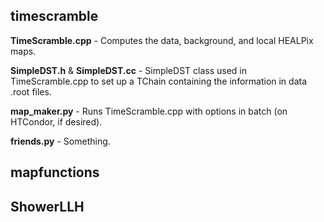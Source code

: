 ## timescramble

**TimeScramble.cpp** - Computes the data, background, and local HEALPix maps.

**SimpleDST.h** & **SimpleDST.cc** - SimpleDST class used in TimeScramble.cpp to set up a TChain containing the information in data .root files.

**map_maker.py** - Runs TimeScramble.cpp with options in batch (on HTCondor, if desired).

**friends.py** - Something.


## mapfunctions


## ShowerLLH


